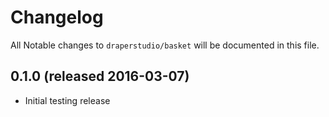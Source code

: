 # Changelog

All Notable changes to `draperstudio/basket` will be documented in this file.

## 0.1.0 (released 2016-03-07)

- Initial testing release
